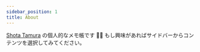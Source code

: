 ```yaml
---
sidebar_position: 1
title: About
---
```


[Shota Tamura](https://www.yuuniworks.com/) の個人的なメモ帳です ✍🏻 もし興味があればサイドバーからコンテンツを選択してみてください。
